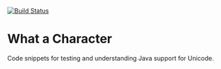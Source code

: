 [![Build Status](https://travis-ci.org/sualeh/What-a-Character.svg?branch=master)](https://travis-ci.org/sualeh/What-a-Character)

# What a Character

Code snippets for testing and understanding Java support for Unicode.
